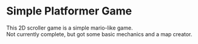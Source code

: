 # Simple Platformer Game

This 2D scroller game is a simple mario-like game.</br>
Not currently complete, but got some basic mechanics and a map creator.